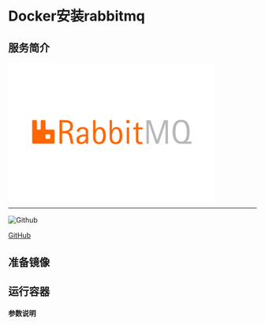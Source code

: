 # **Docker安装rabbitmq** #
## 服务简介 ##

<img src="./../images/rabbitmq.png" width = "420" alt="Github" align=center />

* * *


 <img src="https://github.com/favicon.ico" width = "20" alt="Github" align=center />
 
[ GitHub ](https://github.com/rabbitmq/rabbitmq-server)
## 准备镜像 ##
## 运行容器 ##
#### 参数说明 ####